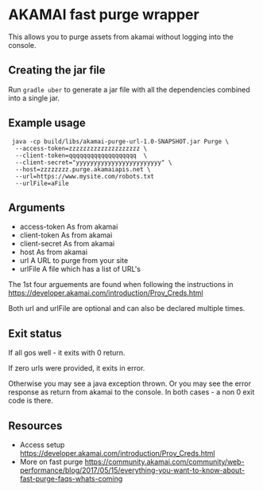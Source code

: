 # AKAMAI fast purge wrapper
This allows you to purge assets from akamai without logging into the console.

## Creating the jar file
Run `gradle uber` to generate a jar file with all the dependencies
combined into a single jar. 

## Example usage
     java -cp build/libs/akamai-purge-url-1.0-SNAPSHOT.jar Purge \
      --access-token=zzzzzzzzzzzzzzzzzzzz \
      --client-token=qqqqqqqqqqqqqqqqqqq  \
      --client-secret="yyyyyyyyyyyyyyyyyyyyyyyy" \
      --host=zzzzzzzz.purge.akamaiapis.net \
      --url=https://www.mysite.com/robots.txt
      --urlFile=aFile

## Arguments
- access-token As from akamai
- client-token As from akamai
- client-secret As from akamai
- host As from akamai
- url A URL to purge from your site
- urlFile A file which has a list of URL's

The 1st four arguements are found when following the instructions in 
https://developer.akamai.com/introduction/Prov_Creds.html

Both url and urlFile are optional and can also be declared multiple times. 


## Exit status
If all gos well - it exits with 0 return.

If zero urls were provided, it exits in error.

Otherwise you may see a java exception thrown. Or you may 
see the error response as return from akamai to the console. In both
cases - a non 0 exit code is there.



## Resources
- Access setup https://developer.akamai.com/introduction/Prov_Creds.html
- More on fast purge https://community.akamai.com/community/web-performance/blog/2017/05/15/everything-you-want-to-know-about-fast-purge-faqs-whats-coming




